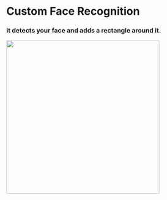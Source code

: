 # Custom Face Recognition

### it detects your face and adds a rectangle around it.
<img src="https://i.imgur.com/fO9eeI3.png" width="400px" height="auto">

